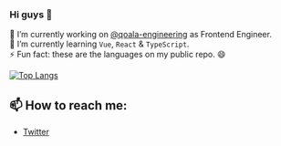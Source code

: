 ### Hi guys 👋

<!--
**dimaswijanarko/dimaswijanarko** is a ✨ _special_ ✨ repository because its `README.md` (this file) appears on your GitHub profile.

Here are some ideas to get you started:

- 🔭 I’m currently working on ...
- 🌱 I’m currently learning ...
- 👯 I’m looking to collaborate on ...
- 🤔 I’m looking for help with ...
- 💬 Ask me about ...
- 📫 How to reach me: ...
- 😄 Pronouns: ...
- ⚡ Fun fact: ...
-->

🔭 I’m currently working on [@qoala-engineering](https://github.com/qoala-engineering) as Frontend Engineer.  
🌱 I’m currently learning `Vue`, `React` & `TypeScript`.  
⚡ Fun fact: these are the languages on my public repo. 😄

[![Top Langs](https://github-readme-stats.vercel.app/api/top-langs/?username=dimaswijanarko&show_icons=true&layout=compact)](https://github.com/dimaswijanarko)

## 📫 How to reach me:

- [Twitter](https://twitter.com/DimasAWijanarko)
